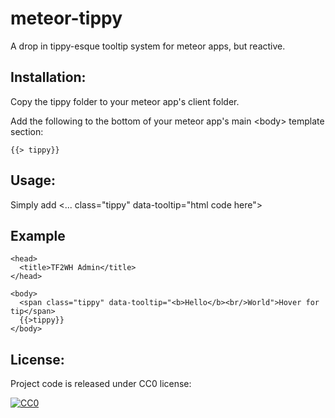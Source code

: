 meteor-tippy
=============

A drop in tippy-esque tooltip system for meteor apps, but reactive.

## Installation:

Copy the tippy folder to your meteor app's client folder.

Add the following to the bottom of your meteor app's main &lt;body&gt; template section:

    {{> tippy}}

## Usage:

Simply add &lt;... class="tippy" data-tooltip="html code here"&gt;

## Example

    <head>
      <title>TF2WH Admin</title>
    </head>
    
    <body>
      <span class="tippy" data-tooltip="<b>Hello</b><br/>World">Hover for tip</span>
      {{>tippy}}
    </body>
    
## License:

Project code is released under CC0 license:

<a rel="license" href="http://creativecommons.org/publicdomain/zero/1.0/">
<img src="http://i.creativecommons.org/p/zero/1.0/88x31.png" style="border-style: none;" alt="CC0" />
</a>
